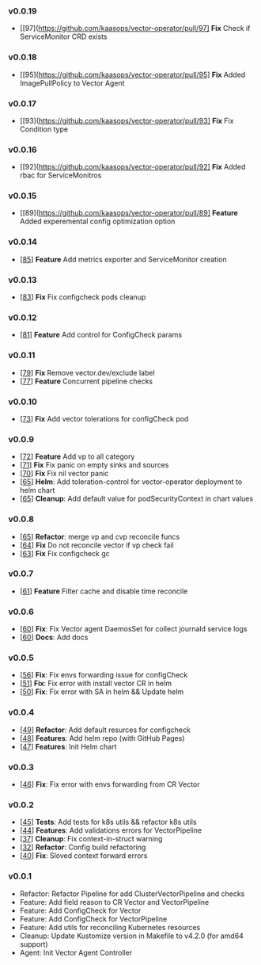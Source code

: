 ### v0.0.19
- [[97](https://github.com/kaasops/vector-operator/pull/97] **Fix** Check if ServiceMonitor CRD exists 

### v0.0.18
- [[95](https://github.com/kaasops/vector-operator/pull/95] **Fix** Added ImagePullPolicy to Vector Agent

### v0.0.17
- [[93](https://github.com/kaasops/vector-operator/pull/93] **Fix** Fix Condition type

### v0.0.16
- [[92](https://github.com/kaasops/vector-operator/pull/92] **Fix** Added rbac for ServiceMonitros

### v0.0.15
- [[89](https://github.com/kaasops/vector-operator/pull/89] **Feature** Added experemental config optimization option

### v0.0.14
- [[85](https://github.com/kaasops/vector-operator/pull/85)] **Feature** Add metrics exporter and ServiceMonitor creation

### v0.0.13
- [[83](https://github.com/kaasops/vector-operator/pull/83)] **Fix** Fix configcheck pods cleanup

### v0.0.12
- [[81](https://github.com/kaasops/vector-operator/pull/81)] **Feature** Add control for ConfigCheck params

### v0.0.11
- [[79](https://github.com/kaasops/vector-operator/pull/79)] **Fix** Remove vector.dev/exclude label 
- [[77](https://github.com/kaasops/vector-operator/pull/77)] **Feature** Concurrent pipeline checks

### v0.0.10
- [[73](https://github.com/kaasops/vector-operator/pull/73)] **Fix** Add vector tolerations for configCheck pod

### v0.0.9
- [[72](https://github.com/kaasops/vector-operator/pull/72)] **Feature** Add vp to all category
- [[71](https://github.com/kaasops/vector-operator/pull/71)] **Fix** Fix panic on empty sinks and sources
- [[70](https://github.com/kaasops/vector-operator/pull/70)] **Fix** Fix nil vector panic
- [[65](https://github.com/kaasops/vector-operator/pull/69)] **Helm**: Add toleration-control for vector-operator deployment to helm chart
- [[65](https://github.com/kaasops/vector-operator/pull/69)] **Cleanup**: Add default value for podSecurityContext in chart values

### v0.0.8
- [[65](https://github.com/kaasops/vector-operator/pull/65)] **Refactor**: merge vp and cvp reconcile funcs
- [[64](https://github.com/kaasops/vector-operator/pull/64)] **Fix** Do not reconсile vector if vp check fail
- [[63](https://github.com/kaasops/vector-operator/pull/63)] **Fix** Fix configcheck gc

### v0.0.7
- [[61](https://github.com/kaasops/vector-operator/pull/61)] **Feature** Filter cache and disable time reconcile

### v0.0.6
- [[60](https://github.com/kaasops/vector-operator/pull/60)] **Fix**: Fix Vector agent DaemosSet for collect journald service logs
- [[60](https://github.com/kaasops/vector-operator/pull/60)] **Docs**: Add docs

### v0.0.5
- [[56](https://github.com/kaasops/vector-operator/pull/56)] **Fix**: Fix envs forwarding issue for configCheck 
- [[51](https://github.com/kaasops/vector-operator/pull/51)] **Fix**: Fix error with install vector CR in helm
- [[50](https://github.com/kaasops/vector-operator/pull/50)] **Fix**: Fix error with SA in helm && Update helm

### v0.0.4
- [[49](https://github.com/kaasops/vector-operator/pull/49)] **Refactor**: Add default resurces for configcheck
- [[48](https://github.com/kaasops/vector-operator/pull/48)] **Features**: Add helm repo (with GitHub Pages)
- [[47](https://github.com/kaasops/vector-operator/pull/47)] **Features**: Init Helm chart

### v0.0.3
- [[46](https://github.com/kaasops/vector-operator/pull/46)] **Fix**: Fix error with envs forwarding from CR Vector

### v0.0.2
- [[45](https://github.com/kaasops/vector-operator/pull/45)] **Tests**: Add tests for k8s utils && refactor k8s utils
- [[44](https://github.com/kaasops/vector-operator/pull/44)] **Features**: Add validations errors for VectorPipeline
- [[37](https://github.com/kaasops/vector-operator/pull/37)] **Cleanup**: Fix context-in-struct warning
- [[32](https://github.com/kaasops/vector-operator/pull/32)] **Refactor**: Config build refactoring 
- [[40](https://github.com/kaasops/vector-operator/pull/40)] **Fix**: Sloved context forward errors


### v0.0.1
- Refactor: Refactor Pipeline for add ClusterVectorPipeline and checks
- Feature: Add field reason to CR Vector and VectorPipeline
- Feature: Add ConfigCheck for Vector
- Feature: Add ConfigCheck for VectorPipeline
- Feature: Add utils for reconciling Kubernetes resources
- Cleanup: Update Kustomize version in Makefile to v4.2.0 (for amd64 support)
- Agent: Init Vector Agent Controller
